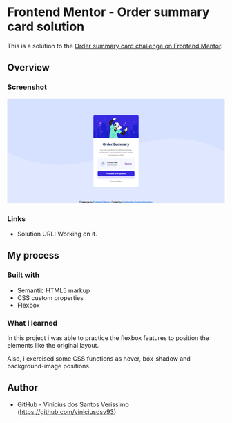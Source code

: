 # Frontend Mentor - Order summary card solution

This is a solution to the [Order summary card challenge on Frontend Mentor](https://www.frontendmentor.io/challenges/order-summary-component-QlPmajDUj). 

## Overview

### Screenshot

![](./screenshot.png)

### Links

- Solution URL: Working on it.

## My process

### Built with

- Semantic HTML5 markup
- CSS custom properties
- Flexbox

### What I learned

In this project i was able to practice the flexbox features to position the elements like the original layout.

Also, i exercised some CSS functions as hover, box-shadow and background-image positions.


## Author

- GitHub - Vinícius dos Santos Verissimo (https://github.com/viniciusdsv93)
